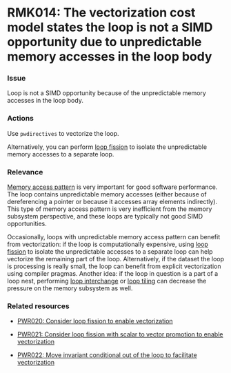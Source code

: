 # RMK014: The vectorization cost model states the loop is not a SIMD opportunity due to unpredictable memory accesses in the loop body

### Issue

Loop is not a SIMD opportunity because of the unpredictable memory accesses in
the loop body.

### Actions

Use `pwdirectives` to vectorize the loop.

Alternatively, you can perform [loop fission](../../Glossary/Loop-fission.md) to
isolate the unpredictable memory accesses to a separate loop.

### Relevance

[Memory access pattern](../../Glossary/Memory-access-pattern.md) is very important
for good software performance. The loop contains unpredictable memory accesses
(either because of dereferencing a pointer or because it accesses array elements
indirectly). This type of memory access pattern is very inefficient from the
memory subsystem perspective, and these loops are typically not good SIMD
opportunities.

Occasionally, loops with unpredictable memory access pattern can benefit from
vectorization: if the loop is computationally expensive, using
[loop fission](../../Glossary/Loop-fission.md) to isolate the unpredictable accesses
to a separate loop can help vectorize the remaining part of the loop.
Alternatively, if the dataset the loop is processing is really small, the loop
can benefit from explicit vectorization using compiler pragmas. Another idea:
if the loop in question is a part of a loop nest, performing
[loop interchange](../../Glossary/Loop-interchange.md) or
[loop tiling](../../Glossary/Loop-tiling.md) can decrease the pressure on the memory
subsystem as well.

### Related resources

* [PWR020: Consider loop fission to enable vectorization](../PWR020/README.md)

* [PWR021: Consider loop fission with scalar to vector promotion to enable vectorization](../PWR021/README.md)

* [PWR022: Move invariant conditional out of the loop to facilitate vectorization](../PWR022/README.md)
